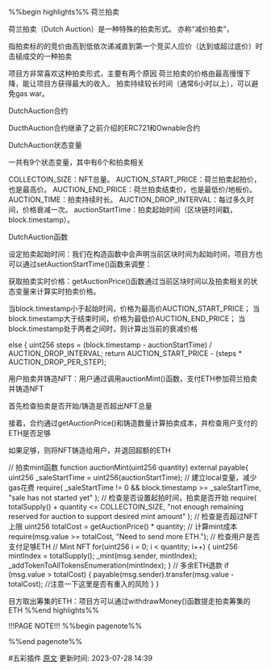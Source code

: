 %%begin highlights%%
荷兰拍卖

荷兰拍卖（Dutch Auction）是一种特殊的拍卖形式。 亦称“减价拍卖”，

指拍卖标的的竞价由高到低依次递减直到第一个竞买人应价（达到或超过底价）时击槌成交的一种拍卖

项目方非常喜欢这种拍卖形式，主要有两个原因
荷兰拍卖的价格由最高慢慢下降，能让项目方获得最大的收入。
拍卖持续较长时间（通常6小时以上），可以避免gas war。

DutchAuction合约

DucthAuction合约继承了之前介绍的ERC721和Ownable合约

DutchAuction状态变量​

一共有9个状态变量，其中有6个和拍卖相关

COLLECTOIN_SIZE：NFT总量。
AUCTION_START_PRICE：荷兰拍卖起拍价，也是最高价。
AUCTION_END_PRICE：荷兰拍卖结束价，也是最低价/地板价。
AUCTION_TIME：拍卖持续时长。
AUCTION_DROP_INTERVAL：每过多久时间，价格衰减一次。
auctionStartTime：拍卖起始时间（区块链时间戳，block.timestamp）。

DutchAuction函数

设定拍卖起始时间：我们在构造函数中会声明当前区块时间为起始时间，项目方也可以通过setAuctionStartTime()函数来调整：

获取拍卖实时价格：getAuctionPrice()函数通过当前区块时间以及拍卖相关的状态变量来计算实时拍卖价格。

当block.timestamp小于起始时间，价格为最高价AUCTION_START_PRICE；
当block.timestamp大于结束时间，价格为最低价AUCTION_END_PRICE；
当block.timestamp处于两者之间时，则计算出当前的衰减价格

else {
uint256 steps = (block.timestamp - auctionStartTime) /
AUCTION_DROP_INTERVAL;
return AUCTION_START_PRICE - (steps * AUCTION_DROP_PER_STEP);

用户拍卖并铸造NFT：用户通过调用auctionMint()函数，支付ETH参加荷兰拍卖并铸造NFT

首先检查拍卖是否开始/铸造是否超出NFT总量

接着，合约通过getAuctionPrice()和铸造数量计算拍卖成本，并检查用户支付的ETH是否足够

如果足够，则将NFT铸造给用户，并退回超额的ETH

// 拍卖mint函数
function auctionMint(uint256 quantity) external payable{
uint256 _saleStartTime = uint256(auctionStartTime); // 建立local变量，减少gas花费
require(
_saleStartTime != 0 && block.timestamp >= _saleStartTime,
"sale has not started yet"
); // 检查是否设置起拍时间，拍卖是否开始
require(
totalSupply() + quantity <= COLLECTOIN_SIZE,
"not enough remaining reserved for auction to support desired mint amount"
); // 检查是否超过NFT上限
uint256 totalCost = getAuctionPrice() * quantity; // 计算mint成本
require(msg.value >= totalCost, "Need to send more ETH."); // 检查用户是否支付足够ETH
// Mint NFT
for(uint256 i = 0; i < quantity; i++) {
uint256 mintIndex = totalSupply();
_mint(msg.sender, mintIndex);
_addTokenToAllTokensEnumeration(mintIndex);
}
// 多余ETH退款
if (msg.value > totalCost) {
payable(msg.sender).transfer(msg.value - totalCost); //注意一下这里是否有重入的风险
}
}

目方取出筹集的ETH：项目方可以通过withdrawMoney()函数提走拍卖筹集的ETH
%%end highlights%%

!!!PAGE NOTE!!!
%%begin pagenote%%

%%end pagenote%%

 #五彩插件 [原文](https://www.wtf.academy/solidity-application/DutchAuction/)
更新时间: 2023-07-28 14:39